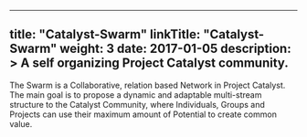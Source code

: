 
---
title: "Catalyst-Swarm"
linkTitle: "Catalyst-Swarm"
weight: 3
date: 2017-01-05
description: >
 A self organizing Project Catalyst community.
---

The Swarm is a Collaborative, relation based Network in Project Catalyst. The main goal is to propose a dynamic and adaptable multi-stream structure to the Catalyst Community, where Individuals, Groups and Projects can use their maximum amount of Potential to create common value.



